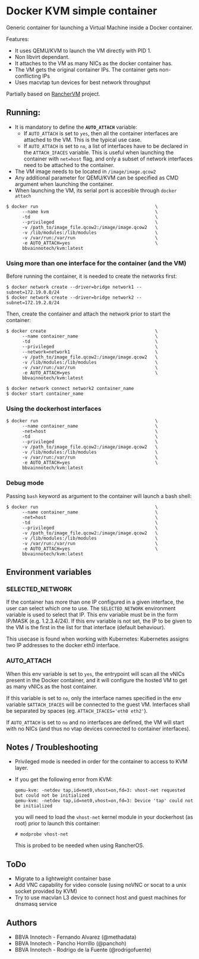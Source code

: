 # Docker KVM simple container

Generic container for launching a Virtual Machine inside a Docker container.

Features:
- It uses QEMU/KVM to launch the VM directly with PID 1.
- Non libvirt dependant.
- It attaches to the VM as many NICs as the docker container has.
- The VM gets the original container IPs. The container gets non-conflicting IPs
- Uses macvtap tun devices for best network throughput

Partially based on [RancherVM](https://github.com/rancher/vm) project.

## Running:

* It is mandatory to define the **`AUTO_ATTACH`** variable:
  * If `AUTO_ATTACH` is set to `yes`, then all the container interfaces are attached to the VM. This is the typical use case.
  * If `AUTO_ATTACH` is set to `no`, a list of interfaces have to be declared in the `ATTACH_IFACES` variable. This is useful when launching the container with `net=host` flag, and only a subset of network interfaces need to be attached to the container.
* The VM image needs to be located in `/image/image.qcow2`
* Any additional parameter for QEMU/KVM can be specified as CMD argument when launching the container.
* When launching the VM, its serial port is accesible through `docker attach`


```
$ docker run                                            \
      --name kvm                                        \
      -td                                               \
      --privileged                                      \
      -v /path_to/image_file.qcow2:/image/image.qcow2   \
      -v /lib/modules:/lib/modules                      \
      -v /var/run:/var/run                              \
      -e AUTO_ATTACH=yes                                \
      bbvainnotech/kvm:latest
```

### Using more than one interface for the container (and the VM)

Before running the container, it is needed to create the networks first:
```
$ docker network create --driver=bridge network1 --subnet=172.19.0.0/24
$ docker network create --driver=bridge network2 --subnet=172.19.2.0/24
```

Then, create the container and attach the network prior to start the container:
```
$ docker create                                         \
      --name container_name                             \
      -td                                               \
      --privileged                                      \
      --network=network1                                \
      -v /path_to/image_file.qcow2:/image/image.qcow2   \
      -v /lib/modules:/lib/modules                      \
      -v /var/run:/var/run                              \
      -e AUTO_ATTACH=yes                                \
      bbvainnotech/kvm:latest

$ docker network connect network2 container_name
$ docker start container_name
```

### Using the dockerhost interfaces

```
$ docker run                                            \
      --name container_name                             \
      -net=host                                         \
      -td                                               \
      --privileged                                      \
      -v /path_to/image_file.qcow2:/image/image.qcow2   \
      -v /lib/modules:/lib/modules                      \
      -v /var/run:/var/run                              \
      -e AUTO_ATTACH=yes                                \
      bbvainnotech/kvm:latest
```

### Debug mode

Passing `bash` keyword as argument to the container will launch a bash shell:

```
$ docker run                                            \
      --name container_name                             \
      -net=host                                         \
      -td                                               \
      --privileged                                      \
      -v /path_to/image_file.qcow2:/image/image.qcow2   \
      -v /lib/modules:/lib/modules                      \
      -v /var/run:/var/run                              \
      -e AUTO_ATTACH=yes                                \
      bbvainnotech/kvm:latest
```

## Environment variables

### SELECTED_NETWORK
If the container has more than one IP configured in a given interface, the user can select which one to use. The `SELECTED_NETWORK` environment variable is used to select that IP. This env variable must be in the form IP/MASK (e.g. 1.2.3.4/24).
If this env variable is not set, the IP to be given to the VM is the first in the list for that interface (default behaviour).

This usecase is found when working with Kubernetes: Kubernetes assigns two IP addresses to the docker eth0 interface.

### AUTO_ATTACH
When this env variable is set to `yes`, the entrypoint will scan all the vNICs present in the Docker container, and it will configure the hosted VM to get as many vNICs as the host container.

If this variable is set to `no`, only the interface names specified in the env variable `$ATTACH_IFACES` will be connected to the guest VM. Interfaces shall be separated by spaces (eg. `ATTACH_IFACES='eth0 eth2'`).

If `AUTO_ATTACH` is set to `no` and no interfaces are defined, the VM will start with no NICs (and thus no vtap devices connected to container interfaces).

## Notes / Troubleshooting

* Privileged mode is needed in order for the container to access to KVM layer.
* If you get the following error from KVM:
  ```
  qemu-kvm: -netdev tap,id=net0,vhost=on,fd=3: vhost-net requested but could not be initialized
  qemu-kvm: -netdev tap,id=net0,vhost=on,fd=3: Device 'tap' could not be initialized
  ```

  you will need to load the `vhost-net` kernel module in your dockerhost (as root) prior to launch this container:

  ```
  # modprobe vhost-net
  ```

  This is probed to be needed when using RancherOS.

## ToDo
* Migrate to a lightweight container base
* Add VNC capability for video console (using noVNC or socat to a unix socket provided by KVM)
* Try to use macvlan L3 device to connect host and guest machines for dnsmasq service

## Authors
* BBVA Innotech - Fernando Alvarez (@methadata)
* BBVA Innotech - Pancho Horrillo (@panchoh)
* BBVA Innotech - Rodrigo de la Fuente (@rodrigofuente)